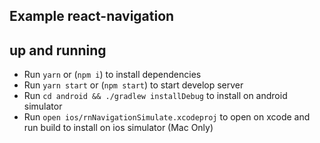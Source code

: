 ## Example react-navigation

## up and running

- Run `yarn` or (`npm i`) to install dependencies
- Run `yarn start` or (`npm start`) to start develop server
- Run `cd android && ./gradlew installDebug` to install on android simulator
- Run `open ios/rnNavigationSimulate.xcodeproj` to open on xcode and run build to install on ios simulator (Mac Only)
